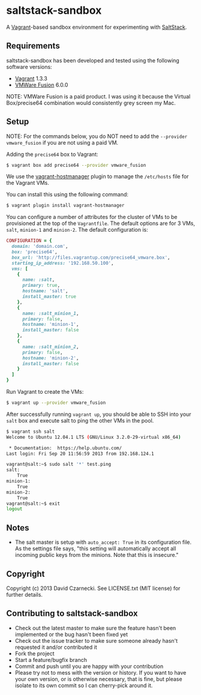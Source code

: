 # saltstack-sandbox

A [Vagrant](http://www.vagrantup.com/)-based sandbox environment
for experimenting with [SaltStack](http://saltstack.com/).

## Requirements

saltstack-sandbox has been developed and tested using the following
software versions:

* [Vagrant](http://www.vagrantup.com/) 1.3.3
* [VMWare Fusion](https://my.vmware.com/web/vmware/info/slug/desktop_end_user_computing/vmware_fusion/6_0) 6.0.0

NOTE: VMWare Fusion is a paid product. I was using it because the
      Virtual Box/precise64 combination would consistently
      grey screen my Mac.

## Setup

NOTE: For the commands below, you do NOT need to add the
`--provider vmware_fusion` if you are not using a paid
VM.

Adding the `precise64` box to Vagrant:

```sh
$ vagrant box add precise64 --provider vmware_fusion
```

We use the [vagrant-hostmanager](https://github.com/smdahlen/vagrant-hostmanager)
plugin to manage the `/etc/hosts` file for the Vagrant VMs.

You can install this using the following command:

```sh
$ vagrant plugin install vagrant-hostmanager
```

You can configure a number of attributes for the cluster
of VMs to be provisioned at the top of the `Vagrantfile`.
The default options are for 3 VMs, `salt`, `minion-1` and
`minion-2`. The default configuration is:

```ruby
CONFIGURATION = {
  domain: 'domain.com',
  box: 'precise64',
  box_url: 'http://files.vagrantup.com/precise64_vmware.box',
  starting_ip_address: '192.168.50.100',
  vms: [
    {
      name: :salt,
      primary: true,
      hostname: 'salt',
      install_master: true
    },
    {
      name: :salt_minion_1,
      primary: false,
      hostname: 'minion-1',
      install_master: false
    },
    {
      name: :salt_minion_2,
      primary: false,
      hostname: 'minion-2',
      install_master: false
    }
  ]
}
```

Run Vagrant to create the VMs:

```sh
$ vagrant up --provider vmware_fusion
```

After successfully running `vagrant up`, you should be able
to SSH into your `salt` box and execute salt to ping the
other VMs in the pool.

```sh
$ vagrant ssh salt
Welcome to Ubuntu 12.04.1 LTS (GNU/Linux 3.2.0-29-virtual x86_64)

 * Documentation:  https://help.ubuntu.com/
Last login: Fri Sep 20 11:56:59 2013 from 192.168.124.1

vagrant@salt:~$ sudo salt '*' test.ping
salt:
    True
minion-1:
    True
minion-2:
    True
vagrant@salt:~$ exit
logout
```

## Notes

* The salt master is setup with `auto_accept: True` in its configuration
  file. As the settings file says, "this setting will automatically
  accept all incoming public keys from the minions. Note that this
  is insecure."

## Copyright

Copyright (c) 2013 David Czarnecki. See LICENSE.txt (MIT license) for
further details.

## Contributing to saltstack-sandbox

* Check out the latest master to make sure the feature hasn't been
  implemented or the bug hasn't been fixed yet
* Check out the issue tracker to make sure someone already hasn't
  requested it and/or contributed it
* Fork the project
* Start a feature/bugfix branch
* Commit and push until you are happy with your contribution
* Please try not to mess with the version or history. If you want
  to have your own version, or is otherwise necessary, that is fine,
  but please isolate to its own commit so I can cherry-pick around it.